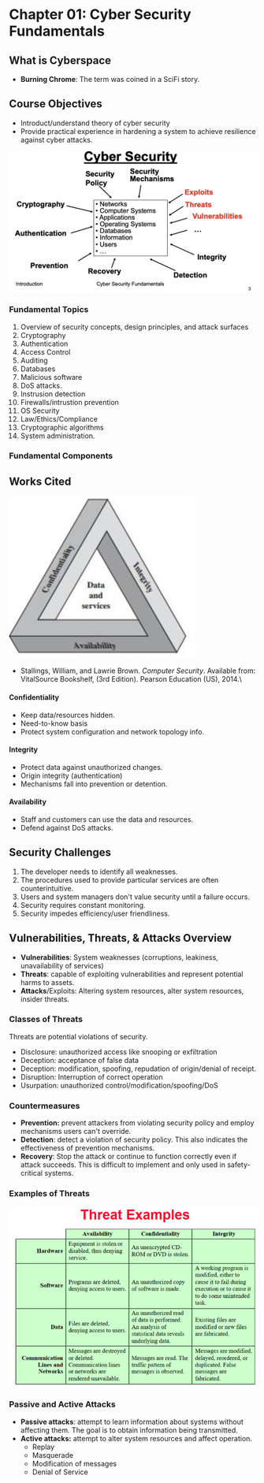 # Chapter 01: Cyber Security Fundamentals

## What is Cyberspace

* **Burning Chrome**: The term was coined in a SciFi story.

## Course Objectives

* Introduct/understand theory of cyber security
* Provide practical experience in hardening a system to achieve resilience against cyber attacks.

![Subtopics. Source: Dr. Buckley's Fundamentals of Cyber Security](<../../../.gitbook/assets/image (547).png>)

### Fundamental Topics

1. Overview of security concepts, design principles, and attack surfaces
2. Cryptography
3. Authentication
4. Access Control
5. Auditing
6. Databases
7. Malicious software
8. DoS attacks.
9. Instrusion detection
10. Firewalls/intrustion prevention
11. OS Security
12. Law/Ethics/Compliance
13. Cryptographic algorithms
14. System administration.

### Fundamental Components

## Works Cited

![Source: Dr. Rusty Baldwin](<../../../.gitbook/assets/image (548).png>)

* Stallings, William, and Lawrie Brown. _Computer Security_. Available from: VitalSource Bookshelf, (3rd Edition). Pearson Education (US), 2014.\


#### Confidentiality

* Keep data/resources hidden.
* Need-to-know basis
* Protect system configuration and network topology info.

#### Integrity

* Protect data against unauthorized changes.
* Origin integrity (authentication)
* Mechanisms fall into prevention or detention.

#### Availability

* Staff and customers can use the data and resources.
* Defend against DoS attacks.

## Security Challenges

1. The developer needs to identify all weaknesses.
2. The procedures used to provide particular services are often counterintuitive.
3. Users and system managers don't value security until a failure occurs.
4. Security requires constant monitoring.
5. Security impedes efficiency/user friendliness.

## Vulnerabilities, Threats, & Attacks Overview

* **Vulnerabilities**: System weaknesses (corruptions, leakiness, unavailability of services)
* **Threats**: capable of exploiting vulnerabilities and represent potential harms to assets.
* **Attacks**/Exploits: Altering system resources, alter system resources, insider threats.&#x20;

### Classes of Threats

Threats are potential violations of security.

* Disclosure: unauthorized access like snooping or exfiltration
* Deception: acceptance of false data
* Deception: modification, spoofing, repudation of origin/denial of receipt.
* Disruption: Interruption of correct operation
* Usurpation: unauthorized control/modification/spoofing/DoS

### Countermeasures

* **Prevention:** prevent attackers from violating security policy and employ mechanisms users can't override.
* **Detection**: detect a violation of security policy. This also indicates the effectiveness of prevention mechanisms.
* **Recovery**: Stop the attack or continue to function correctly even if attack succeeds. This is difficult to implement and only used in safety-critical systems.

### Examples of Threats

![Source: Dr. Rusty Baldwin's Slides](<../../../.gitbook/assets/image (550).png>)

### Passive and Active Attacks

* **Passive attacks**: attempt to learn information about systems without affecting them. The goal is to obtain information being transmitted.
* **Active attacks:** attempt to alter system resources and affect operation.
  * Replay
  * Masquerade
  * Modification of messages
  * Denial of Service

